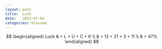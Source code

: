 ```yaml
---
layout: post
title:  Luck
date:   2023-07-04
categories: blossom
---
```


$$
\begin{aligned}
    Luck & = L + U + C + K \\
    & = 12 + 21 + 3 + 11 \\
    & = 47%
\end{aligned}
$$